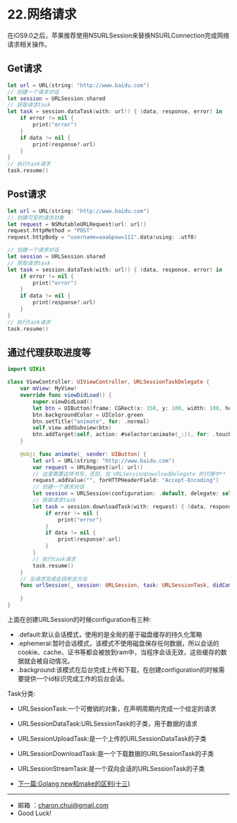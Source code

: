 22.网络请求
===

在iOS9.0之后，苹果推荐使用NSURLSession来替换NSURLConnection完成网络请求相关操作。

## Get请求


```swift
let url = URL(string: "http://www.baidu.com")
// 创建一个请求对话
let session = URLSession.shared
// 获取请求task
let task = session.dataTask(with: url!) { (data, response, error) in
    if error != nil {
        print("error")
    }
    if data != nil {
        print(response?.url)
    }
}
// 执行task请求
task.resume()
```


## Post请求

```swift
let url = URL(string: "http://www.baidu.com")
// 创建可变的请求对象
let request = NSMutableURLRequest(url: url!)
request.httpMethod = "POST"
request.httpBody = "username=aaa&psw=111".data(using: .utf8)

// 创建一个请求对话
let session = URLSession.shared
// 获取请求task
let task = session.dataTask(with: url!) { (data, response, error) in
    if error != nil {
        print("error")
    }
    if data != nil {
        print(response?.url)
    }
}
// 执行task请求
task.resume()
```

## 通过代理获取进度等

```swift
import UIKit

class ViewController: UIViewController, URLSessionTaskDelegate {
    var mView: MyView!
    override func viewDidLoad() {
        super.viewDidLoad()
        let btn = UIButton(frame: CGRect(x: 150, y: 100, width: 100, height: 50))
        btn.backgroundColor = UIColor.green
        btn.setTitle("animate", for: .normal)
        self.view.addSubview(btn)
        btn.addTarget(self, action: #selector(animate(_:)), for: .touchUpInside)
    }
    
    @objc func animate(_ sender: UIButton) {
        let url = URL(string: "http://www.baidu.com")
        var request = URLRequest(url: url!)
        // 这里需要这样书写，否则，在 URLSessionDownloadDelegate 的代理中** totalBytesExpectedToWrite** 会一直返回 -1。
        request.addValue("", forHTTPHeaderField: "Accept-Encoding")
        // 创建一个请求对话
        let session = URLSession(configuration: .default, delegate: self, delegateQueue: .main)
        // 获取请求task
        let task = session.downloadTask(with: request) { (data, response, error) in
            if error != nil {
                print("error")
            }
            if data != nil {
                print(response?.url)
            }
        }
        // 执行task请求
        task.resume()
    }
    // 当请求完成会调用该方法
    func urlSession(_ session: URLSession, task: URLSessionTask, didCompleteWithError error: Error?) {
        
    }    
}
```


上面在创建URLSession的时候configuration有三种:   
- .default:默认会话模式，使用的是全局的基于磁盘缓存的持久化策略
- .ephemeral:暂时会话模式，该模式不使用磁盘保存任何数据，所以会话的cookie、cache、证书等都会被放到ram中，当程序会话无效，这些缓存的数据就会被自动情况。
- .background:该模式在后台完成上传和下载，在创建configuration的时候需要提供一个id标识完成工作的后台会话。


Task分类:  
- URLSessionTask:一个可撤销的对象，在声明周期内完成一个给定的请求
- URLSessionDataTask:URLSessionTask的子类，用于数据的请求
- URLSessionUploadTask:是一个上传的URLSessionDataTask的子类
- URLSessionDownloadTask:是一个下载数据的URLSessionTask的子类
- URLSessionStreamTask:是一个双向会话的URLSessionTask的子类


- [下一篇:Golang new和make的区别(十三)](https://github.com/CharonChui/GolangStudyNote/blob/master/13.Golang%20new%E5%92%8Cmake%E7%9A%84%E5%8C%BA%E5%88%AB(%E5%8D%81%E4%B8%89).md)


---

- 邮箱 ：charon.chui@gmail.com  
- Good Luck! 
